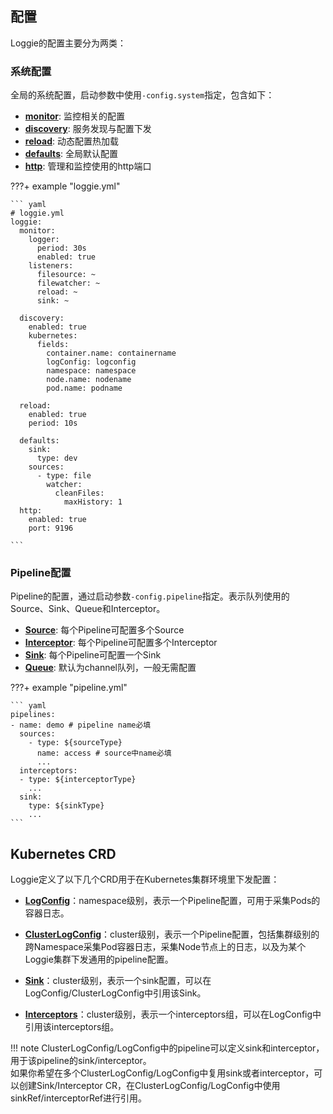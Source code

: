 
## 配置
Loggie的配置主要分为两类：
### 系统配置
全局的系统配置，启动参数中使用`-config.system`指定，包含如下：

- [**monitor**](global/monitor.md): 监控相关的配置
- [**discovery**](global/discovery.md): 服务发现与配置下发
- [**reload**](global/reload.md): 动态配置热加载
- [**defaults**](global/defaults.md): 全局默认配置
- [**http**](global/http.md): 管理和监控使用的http端口

???+ example "loggie.yml"

    ``` yaml
    # loggie.yml
    loggie:
      monitor:
        logger:
          period: 30s
          enabled: true
        listeners:
          filesource: ~
          filewatcher: ~
          reload: ~
          sink: ~
    
      discovery:
        enabled: true
        kubernetes:
          fields:
            container.name: containername
            logConfig: logconfig
            namespace: namespace
            node.name: nodename
            pod.name: podname

      reload:
        enabled: true
        period: 10s

      defaults:
        sink:
          type: dev
        sources:
          - type: file
            watcher:
              cleanFiles:
                maxHistory: 1
      http:
        enabled: true
        port: 9196

    ```

### Pipeline配置
Pipeline的配置，通过启动参数`-config.pipeline`指定。表示队列使用的Source、Sink、Queue和Interceptor。

- [**Source**](pipelines/source/overview.md): 每个Pipeline可配置多个Source
- [**Interceptor**](pipelines/interceptor/normalize.md): 每个Pipeline可配置多个Interceptor
- [**Sink**](pipelines/sink/overview.md): 每个Pipeline可配置一个Sink
- [**Queue**](pipelines/queue/channel.md): 默认为channel队列，一般无需配置

???+ example "pipeline.yml"

    ``` yaml
    pipelines:
    - name: demo # pipeline name必填
      sources:
        - type: ${sourceType}
          name: access # source中name必填
          ...
      interceptors:
      - type: ${interceptorType}
        ...
      sink:
        type: ${sinkType}
        ...
    ```

## Kubernetes CRD
Loggie定义了以下几个CRD用于在Kubernetes集群环境里下发配置：  

- [**LogConfig**](discovery/kubernetes/logconfig.md)：namespace级别，表示一个Pipeline配置，可用于采集Pods的容器日志。  

- [**ClusterLogConfig**](discovery/kubernetes/clusterlogconfig.md)：cluster级别，表示一个Pipeline配置，包括集群级别的跨Namespace采集Pod容器日志，采集Node节点上的日志，以及为某个Loggie集群下发通用的pipeline配置。

- [**Sink**](discovery/kubernetes/sink.md)：cluster级别，表示一个sink配置，可以在LogConfig/ClusterLogConfig中引用该Sink。  

- [**Interceptors**](discovery/kubernetes/interceptors.md)：cluster级别，表示一个interceptors组，可以在LogConfig中引用该interceptors组。  

!!! note
    ClusterLogConfig/LogConfig中的pipeline可以定义sink和interceptor，用于该pipeline的sink/interceptor。  
    如果你希望在多个ClusterLogConfig/LogConfig中复用sink或者interceptor，可以创建Sink/Interceptor CR，在ClusterLogConfig/LogConfig中使用sinkRef/interceptorRef进行引用。